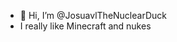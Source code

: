 - 👋 Hi, I’m @JosuavlTheNuclearDuck
- I really like Minecraft and nukes

<!---
Josuavl/Josuavl is a ✨ special ✨ repository because its `README.md` (this file) appears on your GitHub profile.
You can click the Preview link to take a look at your changes.
--->
